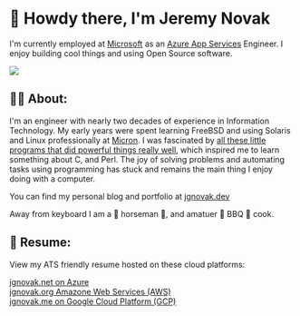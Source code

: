 # 👋 Howdy there, I'm Jeremy Novak


I'm currently employed at [Microsoft](https://azure.microsoft.com) as an [Azure App Services](https://azure.microsoft.com/en-us/services/app-service/) Engineer. I enjoy building cool things and using Open Source software. 

<a href="https://linkedin.com/in/jgnovak" target="_blank" title="Linkedin"><img src="https://img.shields.io/badge/LinkedIn-0077B5?style=for-the-badge&logo=linkedin&logoColor=white" /></a>


## 👨‍🚀 About:

I'm an engineer with nearly two decades of experience in Information Technology. My early years were spent learning FreeBSD and using Solaris and Linux professionally at <a href="https://micron.com" target="_blank" title="Micron">Micron</a>. I was fascinated by <a href="https://en.wikipedia.org/wiki/Unix_philosophy" target="_blank">all these little programs that did powerful things really well</a>, which inspired me to learn something about C, and Perl. The joy of solving problems and automating tasks using programming has stuck and remains the main thing I enjoy doing with a computer.

You can find my personal blog and portfolio at [jgnovak.dev](https://jgnovak.dev)

Away from keyboard I am a 🐴 horseman 🏇, and amatuer :meat_on_bone: BBQ :fried_shrimp: cook. 

## :open_book: Resume:

View my ATS friendly resume hosted on these cloud platforms:

<a href="https://jgnovak.net" target="_blank" title="Azure">jgnovak.net on Azure</a>  
<a href="https://jgnovak.org" target="_blank" title="Amazon Web Services">jgnovak.org Amazone Web Services (AWS)</a>  
<a href="https://jgnovak.me" target="_blank" title="Google Cloud Platform">jgnovak.me on Google Cloud Platform (GCP)</a>  

